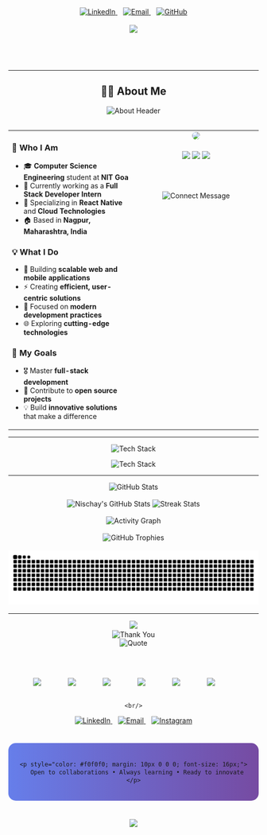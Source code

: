 <div align="center">

<!-- Elegant Header Background -->
<img src="https://capsule-render.vercel.app/api?type=waving&height=200&color=0:667eea,100:764ba2&section=header&text=&animation=fadeIn" />

<div style="margin-top: -150px; margin-bottom: 30px;">
  
  <!-- Stylish Cursive Greeting -->
  <img src="https://readme-typing-svg.herokuapp.com?font=Dancing+Script&weight=700&size=45&duration=3000&pause=1000&color=FFFFFF&center=true&vCenter=true&width=600&height=70&lines=Hey+I+am+Nischay!+✨;Welcome+to+my+Profile!+🚀" alt="Greeting" />
  
  <br/>
  
  <!-- Connect Message -->
  <img src="https://readme-typing-svg.herokuapp.com?font=Poppins&weight=500&size=18&duration=2000&pause=1000&color=FFFFFF&center=true&vCenter=true&width=300&height=30&lines=Let's+Connect!+🤝" alt="Connect Text" />
  
  <br/><br/>
  
  <!-- Stylish Social Links -->
  <a href="https://www.linkedin.com/in/nischay-khobragade-69348b343/" target="_blank">
    <img src="https://img.shields.io/badge/LinkedIn-Connect-0A66C2?style=for-the-badge&logo=linkedin&logoColor=white&labelColor=0A66C2" alt="LinkedIn" height="40"/>
  </a>
  &nbsp;&nbsp;
  <a href="mailto:nischaykhobragade25@gmail.com" target="_blank">
    <img src="https://img.shields.io/badge/Email-Contact-EA4335?style=for-the-badge&logo=gmail&logoColor=white&labelColor=EA4335" alt="Email" height="40"/>
  </a>
  &nbsp;&nbsp;
  <a href="https://github.com/Nischay23" target="_blank">
    <img src="https://img.shields.io/badge/GitHub-Follow-181717?style=for-the-badge&logo=github&logoColor=white&labelColor=181717" alt="GitHub" height="40"/>
  </a>
  
  <br/><br/>
  
  <!-- Separator Line -->
  <img src="https://user-images.githubusercontent.com/74038190/212284100-561aa473-3905-4a80-b561-0d28506553ee.gif" width="700" height="3"/>
  
</div>

---

## 👨‍💻 About Me

<div align="center">
  <img src="https://readme-typing-svg.herokuapp.com?font=Poppins&weight=600&size=26&duration=2000&pause=1000&color=667eea&center=true&vCenter=true&width=500&height=50&lines=Passionate+Developer+✨;Code+%7C+Create+%7C+Innovate+🚀" alt="About Header" />
</div>

<br/>

<table align="center" cellpadding="10" style="border: none;">
<tr>
<td width="50%" valign="top" style="border: none;">

### 🚀 **Who I Am**

- 🎓 **Computer Science Engineering** student at **NIT Goa**
- 💼 Currently working as a **Full Stack Developer Intern**
- 🌱 Specializing in **React Native** and **Cloud Technologies**
- 🏠 Based in **Nagpur, Maharashtra, India**

### 💡 **What I Do**

- 🔭 Building **scalable web and mobile applications**
- ⚡ Creating **efficient, user-centric solutions**
- 🎯 Focused on **modern development practices**
- 🌐 Exploring **cutting-edge technologies**

### 🌟 **My Goals**

- 🎖️ Master **full-stack development**
- 🤝 Contribute to **open source projects**
- 💡 Build **innovative solutions** that make a difference

</td>
<td width="50%" valign="top" style="border: none;">

<div align="center">
  <img src="https://user-images.githubusercontent.com/74038190/225813708-98b745f2-7d22-48cf-9150-083f1b00d6c9.gif" width="320" style="border-radius: 15px; margin-bottom: 20px;">
  
  <br/>
  
  <!-- Animated Tech Icons -->
  <img src="https://user-images.githubusercontent.com/74038190/212257454-16e3712e-945a-4ca2-b238-408ad0bf87e6.gif" width="80">
  <img src="https://user-images.githubusercontent.com/74038190/212257472-08e52665-c503-4bd9-aa20-f5a4dae769b5.gif" width="80">
  <img src="https://user-images.githubusercontent.com/74038190/212257468-1e9a91f1-b626-4baa-b15d-5c385dfa7ed2.gif" width="80">
  
  <br/><br/>
  
  <!-- Connect Message -->
  <img src="https://readme-typing-svg.herokuapp.com?font=Poppins&weight=500&size=16&duration=3000&pause=1000&color=f093fb&center=true&vCenter=true&width=300&height=35&lines=💬+Open+to+collaborations!;🚀+Let's+build+together!" alt="Connect Message" />
</div>

</td>
</tr>
</table>

---

<div align="center">
  <img src="https://readme-typing-svg.herokuapp.com?font=Orbitron&weight=700&size=30&pause=1000&color=00F5FF&center=true&vCenter=true&repeat=false&width=435&height=50&lines=Tech+Stack" alt="Tech Stack"/>
</div>

<p align="center">
  <img src="https://skillicons.dev/icons?i=js,ts,python,cpp,java,react,nextjs,nodejs,express,mongodb,postgres,aws,docker,git,vscode,linux&theme=dark&perline=8" alt="Tech Stack" />
</p>

---

<div align="center">
  <img src="https://readme-typing-svg.herokuapp.com?font=Orbitron&weight=700&size=30&pause=1000&color=00F5FF&center=true&vCenter=true&repeat=false&width=435&height=50&lines=GitHub+Statistics" alt="GitHub Stats"/>
</div>

<br/>

<div align="center">
  <img width="49%" height="195px" src="https://github-readme-stats.vercel.app/api?username=Nischay23&show_icons=true&count_private=true&hide_border=true&title_color=00F5FF&icon_color=00F5FF&text_color=c9d1d9&bg_color=0d1117" alt="Nischay's GitHub Stats"/> 
  <img width="49%" height="195px" src="https://github-readme-streak-stats.herokuapp.com/?user=Nischay23&hide_border=true&stroke=00F5FF&ring=00F5FF&fire=00F5FF&currStreakNum=00F5FF&sideNums=00F5FF&currStreakLabel=00F5FF&background=0d1117&dates=c9d1d9" alt="Streak Stats"/>
</div>

<br/>

<div align="center">
  <img src="https://github-readme-activity-graph.vercel.app/graph?username=Nischay23&custom_title=Contribution%20Graph&bg_color=0d1117&color=00F5FF&line=00F5FF&point=00F5FF&area_color=00F5FF&area=true&hide_border=true" alt="Activity Graph"/>
</div>

<br/>

<div align="center">
  <img src="https://github-profile-trophy.vercel.app/?username=Nischay23&theme=darkhub&no-frame=true&no-bg=true&column=7&margin-w=15&margin-h=15" alt="GitHub Trophies"/>
</div>

<br/>

<div align="center">
  <picture>
    <source media="(prefers-color-scheme: dark)" srcset="https://github.com/Nischay23/Nischay23/blob/output/github-contribution-grid-snake-dark.svg"/>
    <source media="(prefers-color-scheme: light)" srcset="https://github.com/Nischay23/Nischay23/blob/output/github-contribution-grid-snake.svg"/>
    <img alt="Snake Animation" src="https://github.com/Nischay23/Nischay23/blob/output/github-contribution-grid-snake-dark.svg"/>
  </picture>
</div>

---

<div align="center">
  
  <!-- Separator line -->
  <img src="https://user-images.githubusercontent.com/74038190/212284100-561aa473-3905-4a80-b561-0d28506553ee.gif" width="900"/>
  
  <br/>
  
  <!-- Thank You Message with Enhanced Styling -->
  <img src="https://readme-typing-svg.herokuapp.com?font=Dancing+Script&weight=700&size=40&duration=3000&pause=1500&color=667eea&center=true&vCenter=true&width=700&height=70&lines=Thanks+for+visiting+my+profile!+✨;Let's+connect+and+collaborate!+🤝;Happy+Coding!+🚀" alt="Thank You" />
  
  <br/>
  
  <!-- Professional Quote -->
  <img src="https://readme-typing-svg.herokuapp.com?font=Comfortaa&weight=500&size=18&duration=4000&pause=2000&color=f093fb&center=true&vCenter=true&width=600&height=40&lines=Code+is+like+humor.+When+you+have+to+explain+it%2C+it's+bad.;Great+software+is+not+built%2C+it's+evolved.;Innovation+distinguishes+between+a+leader+and+a+follower." alt="Quote" />
  
  <br/><br/>
  
  <!-- Enhanced Footer Icons with Glow Effect -->
  <div style="display: flex; justify-content: center; gap: 15px; flex-wrap: wrap;">
    <img src="https://user-images.githubusercontent.com/74038190/212284158-e840e285-664b-44d7-b79b-e264b5e54825.gif" width="55">
    <img src="https://user-images.githubusercontent.com/74038190/212284087-bbe7e430-757e-4901-90bf-4cd2ce3e1852.gif" width="55">
    <img src="https://user-images.githubusercontent.com/74038190/212284115-f47cd8ff-2ffb-4b04-b5bf-4d1c14c0247f.gif" width="55">
    <img src="https://user-images.githubusercontent.com/74038190/212284136-03988914-d899-44b4-b1d9-4eeccf656e44.gif" width="55">
    <img src="https://user-images.githubusercontent.com/74038190/212284100-561aa473-3905-4a80-b561-0d28506553ee.gif" width="55">
    <img src="https://user-images.githubusercontent.com/74038190/212284158-e840e285-664b-44d7-b79b-e264b5e54825.gif" width="55">
  </div>
  
  <br/>

    <br/>

  <!-- Social Links -->
  <div align="center">
    <a href="https://www.linkedin.com/in/nischay-khobragade-69348b343/" target="_blank">
      <img src="https://img.shields.io/badge/LinkedIn-Connect-0A66C2?style=for-the-badge&logo=linkedin&logoColor=white&labelColor=0A66C2" alt="LinkedIn" height="35"/>
    </a>
    &nbsp;&nbsp;
    <a href="mailto:nischaykhobragade25@gmail.com" target="_blank">
      <img src="https://img.shields.io/badge/Email-Contact-EA4335?style=for-the-badge&logo=gmail&logoColor=white&labelColor=EA4335" alt="Email" height="35"/>
    </a>
    &nbsp;&nbsp;
    <a href="https://www.instagram.com/nischay_010/" target="_blank">
      <img src="https://img.shields.io/badge/Instagram-Follow-E4405F?style=for-the-badge&logo=instagram&logoColor=white&labelColor=E4405F" alt="Instagram" height="35"/>
    </a>
  </div>
  
  <br/>
  
  <!-- Footer Message -->
  <div style="background: linear-gradient(90deg, #667eea 0%, #764ba2 100%); padding: 20px; border-radius: 15px; margin: 20px; max-width: 600px; margin-left: auto; margin-right: auto;">
  
    <p style="color: #f0f0f0; margin: 10px 0 0 0; font-size: 16px;">
      Open to collaborations • Always learning • Ready to innovate
    </p>
  </div>
  
  <br/>
  
  <!-- Enhanced Footer Wave with Animation -->
  <img src="https://capsule-render.vercel.app/api?type=waving&color=0:667eea,30:764ba2,70:f093fb,100:667eea&height=120&section=footer&text=&animation=fadeIn&fontColor=fff"/>
  
</div>

</div>
